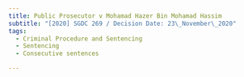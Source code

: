 ```yaml
---
title: Public Prosecutor v Mohamad Hazer Bin Mohamad Hassim
subtitle: "[2020] SGDC 269 / Decision Date: 23\_November\_2020"
tags:
  - Criminal Procedure and Sentencing
  - Sentencing
  - Consecutive sentences

---
```

